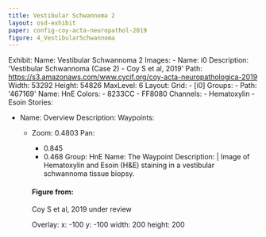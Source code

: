 ```yaml
---
title: Vestibular Schwannoma 2
layout: osd-exhibit
paper: config-coy-acta-neuropathol-2019
figure: 4_VestibularSchwannoma
---
```

Exhibit:
  Name: Vestibular Schwannoma 2
  Images:
    - Name: i0
      Description: 'Vestibular Schwannoma (Case 2) - Coy S et al, 2019'
      Path: https://s3.amazonaws.com/www.cycif.org/coy-acta-neuropathologica-2019
      Width: 53292
      Height: 54826
      MaxLevel: 6
  Layout:
    Grid:
      - [i0]
  Groups:
    - Path: '467169'
      Name: HnE
      Colors:
        - 8233CC
        - FF8080
      Channels:
        - Hematoxylin
        - Esoin
  Stories:
  - Name: Overview
    Description: 
    Waypoints:
    - Zoom: 0.4803
      Pan:
        - 0.845
        - 0.468
      Group: HnE
      Name: The Waypoint
      Description: |
        Image of Hematoxylin and Esoin (H&E) staining in a vestibular schwannoma tissue biopsy.

        #### Figure from:

        Coy S et al, 2019 under review 

      Overlay:
        x: -100
        y: -100
        width: 200
        height: 200


